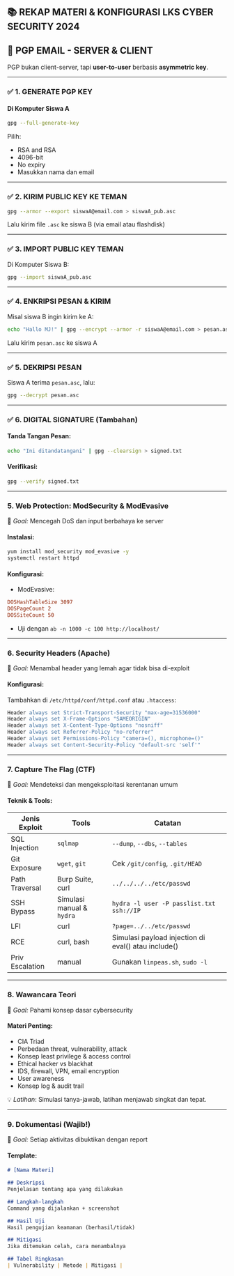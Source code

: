 ## 📚 **REKAP MATERI & KONFIGURASI LKS CYBER SECURITY 2024**

## 🔐 PGP EMAIL - SERVER & CLIENT

PGP bukan client-server, tapi **user-to-user** berbasis **asymmetric key**.

---

### ✅ **1. GENERATE PGP KEY**

#### Di Komputer Siswa A
```bash
gpg --full-generate-key
```
Pilih:
- RSA and RSA
- 4096-bit
- No expiry
- Masukkan nama dan email

---

### ✅ **2. KIRIM PUBLIC KEY KE TEMAN**

```bash
gpg --armor --export siswaA@email.com > siswaA_pub.asc
```
Lalu kirim file `.asc` ke siswa B (via email atau flashdisk)

---

### ✅ **3. IMPORT PUBLIC KEY TEMAN**

Di Komputer Siswa B:
```bash
gpg --import siswaA_pub.asc
```

---

### ✅ **4. ENKRIPSI PESAN & KIRIM**

Misal siswa B ingin kirim ke A:
```bash
echo "Hallo MJ!" | gpg --encrypt --armor -r siswaA@email.com > pesan.asc
```

Lalu kirim `pesan.asc` ke siswa A

---

### ✅ **5. DEKRIPSI PESAN**

Siswa A terima `pesan.asc`, lalu:
```bash
gpg --decrypt pesan.asc
```

---

### ✅ **6. DIGITAL SIGNATURE (Tambahan)**

#### Tanda Tangan Pesan:
```bash
echo "Ini ditandatangani" | gpg --clearsign > signed.txt
```

#### Verifikasi:
```bash
gpg --verify signed.txt
```

---

### **5. Web Protection: ModSecurity & ModEvasive**
📌 *Goal:* Mencegah DoS dan input berbahaya ke server

#### Instalasi:
```bash
yum install mod_security mod_evasive -y
systemctl restart httpd
```

#### Konfigurasi:
- ModEvasive:
```conf
DOSHashTableSize 3097
DOSPageCount 2
DOSSiteCount 50
```
- Uji dengan `ab -n 1000 -c 100 http://localhost/`

---

### **6. Security Headers (Apache)**
📌 *Goal:* Menambal header yang lemah agar tidak bisa di-exploit

#### Konfigurasi:
Tambahkan di `/etc/httpd/conf/httpd.conf` atau `.htaccess`:
```apache
Header always set Strict-Transport-Security "max-age=31536000"
Header always set X-Frame-Options "SAMEORIGIN"
Header always set X-Content-Type-Options "nosniff"
Header always set Referrer-Policy "no-referrer"
Header always set Permissions-Policy "camera=(), microphone=()"
Header always set Content-Security-Policy "default-src 'self'"
```

---

### **7. Capture The Flag (CTF)**
📌 *Goal:* Mendeteksi dan mengeksploitasi kerentanan umum

#### Teknik & Tools:
| Jenis Exploit | Tools | Catatan |
|---------------|-------|---------|
| SQL Injection | `sqlmap` | `--dump`, `--dbs`, `--tables` |
| Git Exposure | `wget`, `git` | Cek `/git/config`, `.git/HEAD` |
| Path Traversal | Burp Suite, curl | `../../../../etc/passwd` |
| SSH Bypass | Simulasi manual & `hydra` | `hydra -l user -P passlist.txt ssh://IP` |
| LFI | curl | `?page=../../etc/passwd` |
| RCE | curl, bash | Simulasi payload injection di eval() atau include() |
| Priv Escalation | manual | Gunakan `linpeas.sh`, `sudo -l` |

---

### **8. Wawancara Teori**
📌 *Goal:* Pahami konsep dasar cybersecurity

#### Materi Penting:
- CIA Triad
- Perbedaan threat, vulnerability, attack
- Konsep least privilege & access control
- Ethical hacker vs blackhat
- IDS, firewall, VPN, email encryption
- User awareness
- Konsep log & audit trail

💡 *Latihan*: Simulasi tanya-jawab, latihan menjawab singkat dan tepat.

---

### **9. Dokumentasi (Wajib!)**
📌 *Goal:* Setiap aktivitas dibuktikan dengan report

#### Template:
```markdown
# [Nama Materi]

## Deskripsi
Penjelasan tentang apa yang dilakukan

## Langkah-langkah
Command yang dijalankan + screenshot

## Hasil Uji
Hasil pengujian keamanan (berhasil/tidak)

## Mitigasi
Jika ditemukan celah, cara menambalnya

## Tabel Ringkasan
| Vulnerability | Metode | Mitigasi |
```
